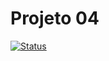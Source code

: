 # Projeto 04
[![Status](https://img.shields.io/badge/status-desenvolvimento-yellow)](https://github.com/SEU_USUARIO/SEU_REPOSITORIO)